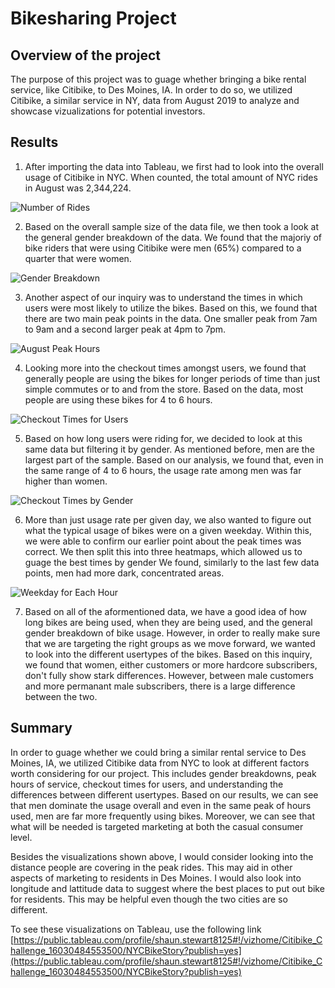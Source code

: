 # Bikesharing Project

## Overview of the project 
The purpose of this project was to guage whether bringing a bike rental service, like Citibike, to Des Moines, IA. In order to do so, we utilized Citibike, a similar service in NY, data from August 2019 to analyze and showcase vizualizations for potential investors. 

## Results 
1. After importing the data into Tableau, we first had to look into the overall usage of Citibike in NYC. When counted, the total amount of NYC rides in August was 2,344,224. 

![Number of Rides]()

2. Based on the overall sample size of the data file, we then took a look at the general gender breakdown of the data. We found that the majoriy of bike riders that were using Citibike were men (65%) compared to a quarter that were women. 

![Gender Breakdown]()

3. Another aspect of our inquiry was to understand the times in which users were most likely to utilize the bikes. Based on this, we found that there are two main peak points in the data. One smaller peak from 7am to 9am and a second larger peak at 4pm to 7pm. 

![August Peak Hours]()

4. Looking more into the checkout times amongst users, we found that generally people are using the bikes for longer periods of time than just simple commutes or to and from the store. Based on the data, most people are using these bikes for 4 to 6 hours. 

![Checkout Times for Users]()

5. Based on how long users were riding for, we decided to look at this same data but filtering it by gender. As mentioned before, men are the largest part of the sample. Based on our analysis, we found that, even in the same range of 4 to 6 hours, the usage rate among men was far higher than women.

![Checkout Times by Gender]()

6. More than just usage rate per given day, we also wanted to figure out what the typical usage of bikes were on a given weekday. Within this, we were able to confirm our earlier point about the peak times was correct. We then split this into three heatmaps, which allowed us to guage the best times by gender We found, similarly to the last few data points, men had more dark, concentrated areas. 

![Weekday for Each Hour]()

7. Based on all of the aformentioned data, we have a good idea of how long bikes are being used, when they are being used, and the general gender breakdown of bike usage. However, in order to really make sure that we are targeting the right groups as we move forward, we wanted to look into the different usertypes of the bikes. Based on this inquiry, we found that women, either customers or more hardcore subscribers, don't fully show stark differences. However, between male customers and more permanant male subscribers, there is a large difference between the two. 

## Summary 

In order to guage whether we could bring a similar rental service to Des Moines, IA, we utilized Citibike data from NYC to look at different factors worth considering for our project. This includes gender breakdowns, peak hours of service, checkout times for users, and understanding the differences between different usertypes. Based on our results, we can see that men dominate the usage overall and even in the same peak of hours used, men are far more frequently using bikes. Moreover, we can see that what will be needed is targeted marketing at both the casual consumer level. 

Besides the visualizations shown above, I would consider looking into the distance people are covering in the peak rides. This may aid in other aspects of marketing to residents in Des Moines. I would also look into longitude and lattitude data to suggest where the best places to put out bike for residents. This may be helpful even though the two cities are so different.

To see these visualizations on Tableau, use the following link
[https://public.tableau.com/profile/shaun.stewart8125#!/vizhome/Citibike_Challenge_16030484553500/NYCBikeStory?publish=yes](https://public.tableau.com/profile/shaun.stewart8125#!/vizhome/Citibike_Challenge_16030484553500/NYCBikeStory?publish=yes)  
